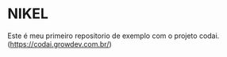 # NIKEL
Este é meu primeiro repositorio de exemplo com o projeto codai. (https://codai.growdev.com.br/)

